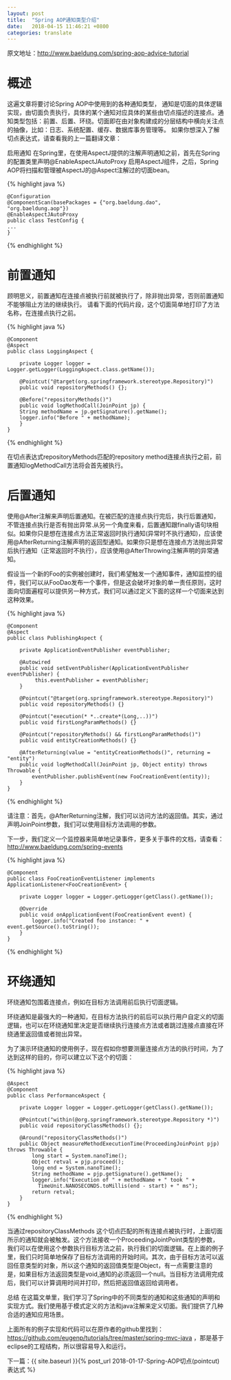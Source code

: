 ```yaml
---
layout: post
title:  "Spring AOP通知类型介绍"
date:   2018-04-15 11:46:21 +0800
categories: translate
---
```

原文地址：http://www.baeldung.com/spring-aop-advice-tutorial

# 概述 #
这遍文章将要讨论Spring AOP中使用到的各种通知类型，
通知是切面的具体逻辑实现，由切面负责执行，具体的某个通知对应具体的某些由切点描述的连接点。通知类型包括：前置、后置、环绕。切面即在由对象构建成的分层结构中横向关注点的抽像，比如：日志、系统配置、缓存、数据库事务管理等。
如果你想深入了解切点表达式，请查看我的上一篇翻译文章：

启用通知
在Spring里，在使用AspectJ提供的注解声明通知之前，首先在Spring的配置类里声明@EnableAspectJAutoProxy 启用AspectJ组件，之后，Spring AOP将扫描和管理被AspectJ的@Aspect注解过的切面bean。

{% highlight java %}

    @Configuration
    @ComponentScan(basePackages = {"org.baeldung.dao", "org.baeldung.aop"})
    @EnableAspectJAutoProxy
    public class TestConfig {
    ...
    }

{% endhighlight %}

# 前置通知 #
顾明思义，前置通知在连接点被执行前就被执行了，除非抛出异常，否则前置通知不能够阻止方法的继续执行。
请看下面的代码片段，这个切面简单地打印了方法名称，在连接点执行之前。

{% highlight java %}

    @Component
    @Aspect
    public class LoggingAspect {
    
	    private Logger logger = Logger.getLogger(LoggingAspect.class.getName());
	    
	    @Pointcut("@target(org.springframework.stereotype.Repository)")
	    public void repositoryMethods() {};
	    
	    @Before("repositoryMethods()")
	    public void logMethodCall(JoinPoint jp) {
	    String methodName = jp.getSignature().getName();
	    logger.info("Before " + methodName);
	    }
    }

{% endhighlight %}

在切点表达式repositoryMethods匹配的repository method连接点执行之前，前置通知logMethodCall方法将会首先被执行。

# 后置通知 #
使用@After注解来声明后置通知。在被匹配的连接点执行完后，执行后置通知，不管连接点执行是否有抛出异常.从另一个角度来看，后置通知跟finally语句块相似。如果你只是想在连接点方法正常返回时执行通知(异常时不执行通知)，应该使用@AfterReturning注解声明的返回型通知。如果你只是想在连接点方法抛出异常后执行通知（正常返回时不执行），应该使用@AfterThrowing注解声明的异常通知。

假设当一个新的Foo的实例被创建时，我们希望触发一个通知事件，通知监控的组件，我们可以从FooDao发布一个事件，但是这会破坏对象的单一责任原则，这时面向切面遍程可以提供另一种方式，我们可以通过定义下面的这样一个切面来达到这种效果。

{% highlight java %}

    @Component
    @Aspect
    public class PublishingAspect {
    
	    private ApplicationEventPublisher eventPublisher;
	    
	    @Autowired
	    public void setEventPublisher(ApplicationEventPublisher eventPublisher) {
	   		 this.eventPublisher = eventPublisher;
	    }
	    
	    @Pointcut("@target(org.springframework.stereotype.Repository)")
	    public void repositoryMethods() {}
	    
	    @Pointcut("execution(* *..create*(Long,..))")
	    public void firstLongParamMethods() {}
	    
	    @Pointcut("repositoryMethods() && firstLongParamMethods()")
	    public void entityCreationMethods() {}
	    
	    @AfterReturning(value = "entityCreationMethods()", returning = "entity")
	    public void logMethodCall(JoinPoint jp, Object entity) throws Throwable {
	    	eventPublisher.publishEvent(new FooCreationEvent(entity));
	    }
    }

{% endhighlight %}

请注意：首先，@AfterReturning注解，我们可以访问方法的返回值。其实，通过声明JoinPoint参数，我们可以使用目标方法调用的参数。

下一步，我们定义一个监控器来简单地记录事件，更多关于事件的文档，请查看：http://www.baeldung.com/spring-events

{% highlight java %}

    @Component
    public class FooCreationEventListener implements ApplicationListener<FooCreationEvent> {
    
	    private Logger logger = Logger.getLogger(getClass().getName());
	    
	    @Override
	    public void onApplicationEvent(FooCreationEvent event) {
	    	logger.info("Created foo instance: " + event.getSource().toString());
	    }
    }

{% endhighlight %}

# 环绕通知 #
环绕通知包围着连接点，例如在目标方法调用前后执行切面逻辑。

环绕通知是最强大的一种通知，在目标方法执行的前后可以执行用户自定义的切面逻辑，也可以在环绕通知里决定是否继续执行连接点方法或者跳过连接点直接在环绕通里返回值或者抛出异常。

为了演示环绕通知的使用例子，现在假如你想要测量连接点方法的执行时间，为了达到这样的目的，你可以建立以下这个的切面：

{% highlight java %}

    @Aspect
    @Component
    public class PerformanceAspect {
    
	    private Logger logger = Logger.getLogger(getClass().getName());
	    
	    @Pointcut("within(@org.springframework.stereotype.Repository *)")
	    public void repositoryClassMethods() {};
	    
	    @Around("repositoryClassMethods()")
	    public Object measureMethodExecutionTime(ProceedingJoinPoint pjp) throws Throwable {
		    long start = System.nanoTime();
		    Object retval = pjp.proceed();
		    long end = System.nanoTime();
		    String methodName = pjp.getSignature().getName();
		    logger.info("Execution of " + methodName + " took " + 
		      TimeUnit.NANOSECONDS.toMillis(end - start) + " ms");
		    return retval;
	    }
    }

{% endhighlight %}

当通过repositoryClassMethods 这个切点匹配的所有连接点被执行时，上面切面所示的通知就会被触发。这个方法接收一个ProceedingJointPoint类型的参数，我们可以在使用这个参数执行目标方法之前，执行我们的切面逻辑。在上面的例子里，我们只时简单地保存了目标方法调用的开始时间。其次，由于目标方法可以返回任意类型的对象，所以这个通知的返回值类型是Object，有一点需要注意的是，如果目标方法返回类型是void,通知的必须返回一个null。当目标方法调用完成后，我们可以计算调用时间并打印，然后把返回值返回给调用者。

总结
在这篇文单里，我们学习了Spring中的不同类型的通知和这些通知的声明和实现方式。我们使用基于模式定义的方法和java注解来定义切面。我们提供了几种合适的通知应用场景。

上面所有的例子实现和代码可以在原作者的github里找到：https://github.com/eugenp/tutorials/tree/master/spring-mvc-java ，那是基于eclipse的工程结构，所以很容易导入和运行。 
 
下一篇：{{ site.baseurl }}{% post_url 2018-01-17-Spring-AOP切点(pointcut)表达式 %}
